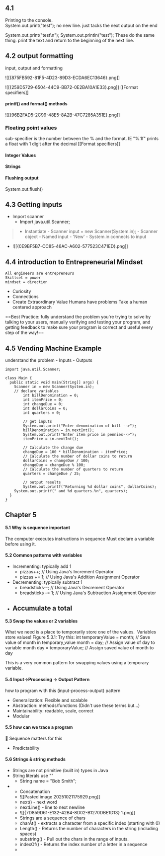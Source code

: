 ## 4.1 
Printing to the console.  
System.out.print("test"); no new line.  just tacks the next output on the end

System.out.print("test\n");
System.out.println("test"); These do the same thing.  print the text and return to the beginning of the next line.


## 4.2 output formatting

input, output and formatting

![[{875FB592-81F5-4D23-89D3-ECDA6EC13646}.png]]

![[{259D5729-6504-44C9-BB72-0E2BA10A1E33}.png]]
[[Format specifiers]]
#### printf() and format() methods

![[{96B2FAD5-2C99-48E5-8A2B-47C7285A351E}.png]]

### Floating point values

sub-specifier is the number between the % and the format.  IE "%.1f" prints a float with 1 digit after the decimal
[[Format specifiers]]

#### Integer Values

#### Strings

#### Flushing output
System.out.flush()

## 4.3 Getting inputs
- Import scanner
	- Import java.util.Scanner;

> - Instantiate
	- Scanner input = new Scanner(System.in);
		- Scanner object
		- Named input
		- 'New'
		- System.in connects to input
- ![[{0E9BF5B7-CC85-46AC-A602-577523C471ED}.png]]


## 4.4 introduction to Entrepreneurial Mindset
	All engineers are entrepreneurs
	Skillset = power
	mindset = direction
 - Curiosity
 - Connections
 - Create Extraordinary Value
Humans have problems
Take a human centered approach

==Best Practice: fully understand the problem you're trying to solve by talking to your users, manually verifying and testing your program, and getting feedback to make sure your program is correct and useful every step of the way!==

## 4.5 Vending Machine Example
understand the problem
	- Inputs
	- Outputs
```
import java.util.Scanner;

class Main {
  public static void main(String[] args) {
    Scanner in = new Scanner(System.in);
    // declare variables
		int billDenomination = 0;
		int itemPrice = 0; 
		int changeDue = 0;
		int dollarCoins = 0;
		int quarters = 0;

		// get inputs
		System.out.print("Enter denomination of bill -->");
		billDenomination = in.nextInt();
		System.out.print("Enter item price in pennies-->");
		itemPrice = in.nextInt();
		
		// Calculate the change due
		changeDue = 100 * billDenomination - itemPrice;
		// Calculate the number of dollar coins to return
		dollarCoins = changeDue / 100;
		changeDue = changeDue % 100;
		// Calculate the number of quarters to return
		quarters = changeDue / 25;

		// output results
		System.out.printf("Returning %d dollar coins", dollarCoins);
    System.out.printf(" and %d quarters.%n", quarters);
  }
}
```

## Chapter 5
#### 5.1 Why is sequence important
The computer executes instructions in sequence
Must declare a variable before using it.

#### 5.2 Common patterns with variables
- Incrementing: typically add 1
	- pizzas++; // Using Java's Increment Operator
	- pizzas += 1; // Using Java's Addition Assignment Operator
- Decrementing: typically subtract 1
	- breadsticks--; // Using Java's Decrement Operator
	- breadsticks -= 1; // Using Java's Subtraction Assignment Operator
- Accumulate a total
	- 
#### 5.3 Swap the values or 2 variables

What we need is a place to temporarily store one of the values.  Variables store values!
Figure 5.3.1: Try this:
int temporaryValue = month;   // Save value of month in temporary_value
month = day;                  // Assign value of day to variable month
day = temporaryValue;         // Assign saved value of month to day

This is a very common pattern for swapping values using a temporary variable.

#### 5.4 Input->Processing -> Output Pattern

how to program with this (input-process-output) pattern
- Generalization: Flexible and scalable
- Abstraction:  methods/functions (Didn't use these terms but...)
- Maintainability: readable, scale, correct
- Modular

#### 5.5 how can we trace a program
 🤖 Sequence matters for this
 - Predictability
#### 5.6 Strings & string methods
- Strings are not primitive (built in) types in Java
-  String literals use ""
	- String name = "Bob Smith";
-  + Concatenation
	- ![[Pasted image 20251021175929.png]]
	- next() - next word
	- nextLine() - line to next newline
	- ![[{7D859D61-E132-42B4-8D02-B1270DBE1D13} 1.png]]
	- Strings are a sequence of chars
	- charAt() - extracts a character from a specific index (starting with 0)
	- Length() - Returns the number of characters in the string (including spaces)
	- substring() - Pull out the chars in the range of inputs.
	- indexOf() - Returns the index number of a letter in a sequence
	- 
	